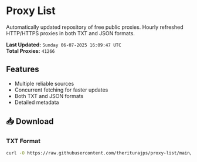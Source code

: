 # Proxy List

Automatically updated repository of free public proxies. Hourly refreshed HTTP/HTTPS proxies in both TXT and JSON formats.

**Last Updated:** `Sunday 06-07-2025 16:09:47 UTC`  
**Total Proxies:** `41266`

## Features
- Multiple reliable sources
- Concurrent fetching for faster updates
- Both TXT and JSON formats
- Detailed metadata

## 📥 Download

### TXT Format
```bash
curl -O https://raw.githubusercontent.com/theriturajps/proxy-list/main/proxies.txt